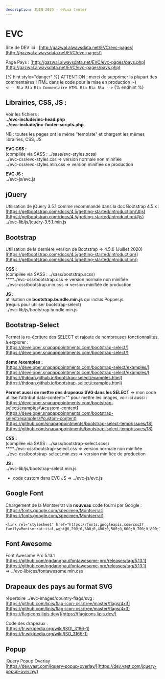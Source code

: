 ```yaml
---
description: JUIN 2020 - eVisa Center
---
```


# EVC

Site de DEV ici : [http://gazwal.alwaysdata.net/EVC/evc-pages](http://gazwal.alwaysdata.net/EVC/evc-pages/)

Page Pays : [http://gazwal.alwaysdata.net/EVC/evc-pages/pays.php](http://gazwal.alwaysdata.net/EVC/evc-pages/pays.php)

{% hint style="danger" %}
ATTENTION : merci de supprimer la plupart des commentaires HTML dans le code pour la mise en production ;-\)  
`<!-- Bla Bla Bla Commentaire HTML Bla Bla Bla -->`
{% endhint %}

## Librairies, CSS, JS :

Voir les fichiers :  
.**./evc-include/inc-head.php  
../evc-include/inc-footer-scripts.php**  
  
NB : toutes les pages ont le même "template" et chargent les mêmes librairies, CSS, JS

**EVC CSS :**  
\(compilée via SASS : ../sass/evc-styles.scss\)  
../evc-css/evc-styles.css =&gt; version normale non minifiée  
../evc-css/evc-styles.min.css =&gt; version minifiée de production

**EVC JS :**  
../evc-js/evc.js

## jQuery

Utilisation de jQuery 3.5.1 comme recommandé dans la doc Bootstrap 4.5.x :  
[https://getbootstrap.com/docs/4.5/getting-started/introduction/\#js](https://getbootstrap.com/docs/4.5/getting-started/introduction/#js)  
../evc-lib/js/jquery-3.5.1.min.js

## Bootstrap

 Utilisation de la dernière version de Bootstrap =&gt; 4.5.0 \(Juillet 2020\)  
 [https://getbootstrap.com/docs/4.5/getting-started/introduction/](https://getbootstrap.com/docs/4.5/getting-started/introduction/)

**CSS :**  
\(compilée via SASS : ../sass/bootstrap.scss\)  
****../evc-css/bootstrap.css =&gt; version normale non minifiée  
../evc-css/bootstrap.min.css =&gt; version minifiée de production

**JS :**  
utilisation de **bootstrap.bundle.min.js** qui inclus Popper.js  
\(requis pour utiliser bootstrap-select\)  
../evc-lib/js/bootstrap.bundle.min.js

## Bootstrap-Select

Permet la re-écriture des SELECT et rajoute de nombreuses fonctionnalités, à explorer :  
[https://developer.snapappointments.com/bootstrap-select/](https://developer.snapappointments.com/bootstrap-select/)

**demo /exemples :**  
 [https://developer.snapappointments.com/bootstrap-select/examples/](https://developer.snapappointments.com/bootstrap-select/examples/)  
 [https://thdoan.github.io/bootstrap-select/examples.html](https://thdoan.github.io/bootstrap-select/examples.html)

**Permet aussi de mettre des drapeaux SVG dans les SELECT** =&gt; mon code utilise l'attribut data-content="" pour mettre les images, voir ici aussi :  
 [https://developer.snapappointments.com/bootstrap-select/examples/\#custom-content](https://developer.snapappointments.com/bootstrap-select/examples/#custom-content)  
 [https://github.com/snapappointments/bootstrap-select-temp/issues/18](https://github.com/snapappointments/bootstrap-select-temp/issues/18)

**CSS :**  
\(compilée via SASS : ../sass/bootstrap-select.scss\)  
****../evc-css/bootstrap-select.css =&gt; version normale non minifiée  
../evc-css/bootstrap-select.min.css =&gt; version minifiée de production

**JS :**  
../evc-lib/js/bootstrap-select.min.js  
+ code custom dans EVC JS =&gt; ../evc-js/evc.js

## Google Font

Chargement de la Montserrat via **nouveau** code fourni par Google :  
[https://fonts.google.com/specimen/Montserrat](https://fonts.google.com/specimen/Montserrat)

```text
<link rel="stylesheet" href="https://fonts.googleapis.com/css2?family=Montserrat:ital,wght@0,200;0,300;0,400;0,500;0,600;0,700;0,800;1,200;1,300;1,400;1,500;1,600;1,700;1,800&display=swap">
```

## Font Awesome

Font Awesome Pro 5.13.1  
 [https://github.com/ngdanghau/fontawesome-pro/releases/tag/5.13.1](https://github.com/ngdanghau/fontawesome-pro/releases/tag/5.13.1)  
 =&gt; ../evc-lib/css/fontawesome.min.css

## Drapeaux des pays au format SVG

répertoire ../evc-images/country-flags/svg :  
 [https://github.com/lipis/flag-icon-css/tree/master/flags/4x3](https://github.com/lipis/flag-icon-css/tree/master/flags/4x3)  
 [https://flagicons.lipis.dev/](https://flagicons.lipis.dev/)

Code des drapeaux :  
 [https://fr.wikipedia.org/wiki/ISO\_3166-1](https://fr.wikipedia.org/wiki/ISO_3166-1)

## 

## Popup

jQuery Popup Overlay  
 [https://dev.vast.com/jquery-popup-overlay/](https://dev.vast.com/jquery-popup-overlay/)  


